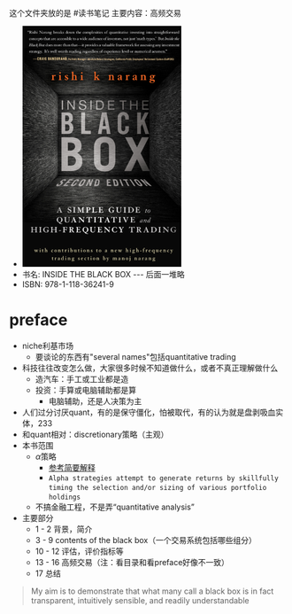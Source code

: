 这个文件夹放的是 #读书笔记
主要内容：高频交易
- ![](cover.png)
- 书名: INSIDE THE BLACK BOX --- 后面一堆略
- ISBN: 978-1-118-36241-9
# preface
- niche利基市场
  - 要谈论的东西有"several names"包括quantitative trading
- 科技往往改变怎么做，大家很多时候不知道做什么，或者不真正理解做什么
  - 造汽车：手工或工业都是造
  - 投资：手算或电脑辅助都是算
    - 电脑辅助，还是人决策为主
- 人们过分讨厌quant，有的是保守僵化，怕被取代，有的认为就是盘剥吸血实体，233
- 和quant相对：discretionary策略（主观）
- 本书范围
  - $\alpha$策略
    - [参考简要解释](https://baijiahao.baidu.com/s?id=1709145554755854114&wfr=spider&for=pc)
    - `Alpha strategies attempt to generate returns by skillfully timing the selection and/or sizing of various portfolio holdings`
  - 不搞金融工程，不是弄“quantitative analysis”
- 主要部分
  - 1 - 2 背景，简介
  - 3 - 9 contents of the black box（一个交易系统包括哪些组分）
  - 10 - 12 评估，评价指标等
  - 13 - 16 高频交易（注：看目录和看preface好像不一致）
  - 17 总结
> My aim is to demonstrate that what many call a black box is in fact transparent, intuitively sensible, and readily understandable